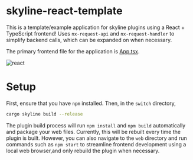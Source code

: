 # skyline-react-template
This is a template/example application for skyline plugins using a React + TypeScript frontend! Uses `nx-request-api` and `nx-request-handler` to simplify backend calls, which can be expanded on when necessary.

The primary frontend file for the application is [App.tsx](https://github.com/techyCoder81/skyline-react-template/blob/main/web/src/App.tsx).

![react](https://user-images.githubusercontent.com/42820193/201546415-aa54216a-bc7a-4713-90c7-4fbef44ee196.png)

# Setup
First, ensure that you have `npm` installed. Then, in the `switch` directory, 
```bash
cargo skyline build --release
```
The plugin build process will run `npm install` and `npm build` automatically and package your web files. Currently, this will be rebuilt every time the plugin is built. However, you can also navigate to the `web` directory and run commands such as `npm start` to streamline frontend development using a local web browser,and only rebuild the plugin when necessary.
